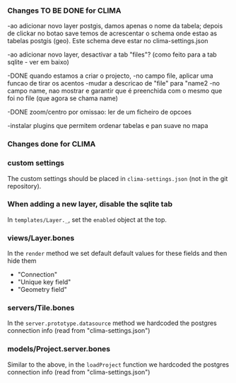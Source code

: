 ### Changes TO BE DONE for CLIMA

-ao adicionar novo layer postgis, damos apenas o nome da tabela; depois de clickar no botao save temos de acrescentar o schema onde estao as tabelas postgis (geo). Este schema deve estar no clima-settings.json

-ao adicionar novo layer, desactivar a tab "files"? (como feito para a tab sqlite - ver em baixo)

-DONE quando estamos a criar o projecto, 
  -no campo file, aplicar uma funcao de tirar os acentos 
  -mudar a descricao de "file" para "name2
  -no campo name, nao mostrar e garantir que é preenchida com o mesmo que foi no file (que agora se chama name)

-DONE zoom/centro por omissao: ler de um ficheiro de opcoes

-instalar plugins que permitem ordenar tabelas e pan suave no mapa


### Changes done for CLIMA

### custom settings

The custom settings should be placed in `clima-settings.json` (not in the git repository).

### When adding a new layer, disable the sqlite tab

In `templates/Layer._`, set the `enabled` object at the top.

### views/Layer.bones

In the `render` method we set default default values for these fields and then hide them
  - "Connection"
  - "Unique key field"
  - "Geometry field"

### servers/Tile.bones

In the `server.prototype.datasource` method we hardcoded the postgres connection info (read from "clima-settings.json")

### models/Project.server.bones

Similar to the above, in the `loadProject` function we hardcoded the postgres connection info (read from "clima-settings.json")


